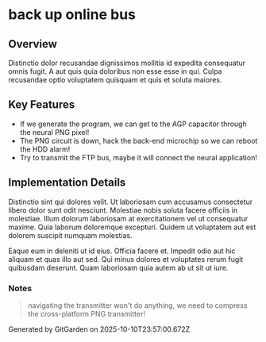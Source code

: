 # back up online bus

## Overview
Distinctio dolor recusandae dignissimos mollitia id expedita consequatur omnis fugit. A aut quis quia doloribus non esse esse in qui. Culpa recusandae optio voluptatem quisquam et quis et soluta maiores.

## Key Features
- If we generate the program, we can get to the AGP capacitor through the neural PNG pixel!
- The PNG circuit is down, hack the back-end microchip so we can reboot the HDD alarm!
- Try to transmit the FTP bus, maybe it will connect the neural application!

## Implementation Details
Distinctio sint qui dolores velit. Ut laboriosam cum accusamus consectetur libero dolor sunt odit nesciunt. Molestiae nobis soluta facere officiis in molestiae. Illum dolorum laboriosam at exercitationem vel ut consequatur maxime. Quia laborum doloremque excepturi. Quidem ut voluptatem aut est dolorem suscipit numquam molestias.
 Eaque eum in deleniti ut id eius. Officia facere et. Impedit odio aut hic aliquam et quas illo aut sed. Qui minus dolores et voluptates rerum fugit quibusdam deserunt. Quam laboriosam quia autem ab ut sit ut iure.

### Notes
> navigating the transmitter won't do anything, we need to compress the cross-platform PNG transmitter!

Generated by GitGarden on 2025-10-10T23:57:00.672Z